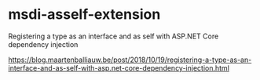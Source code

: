 # msdi-asself-extension
Registering a type as an interface and as self with ASP.NET Core dependency injection

https://blog.maartenballiauw.be/post/2018/10/19/registering-a-type-as-an-interface-and-as-self-with-asp.net-core-dependency-injection.html
